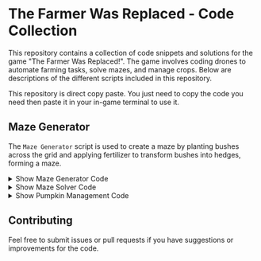 # The Farmer Was Replaced - Code Collection

This repository contains a collection of code snippets and solutions for the game "The Farmer Was Replaced!". The game involves coding drones to automate farming tasks, solve mazes, and manage crops. Below are descriptions of the different scripts included in this repository.

This repository is direct copy paste. You just need to copy the code you need then paste it in your in-game terminal to use it.

## Maze Generator

The `Maze Generator` script is used to create a maze by planting bushes across the grid and applying fertilizer to transform bushes into hedges, forming a maze.

<details>
  <summary>Show Maze Generator Code</summary>

```python
def plant_bushes_across_grid():
    world_size = get_world_size()
    for i in range(world_size):
        for j in range(world_size):
            move_to(i, j)
            if get_entity_type() != Entities.Bush:
                plant(Entities.Bush)

def apply_fertilizer_to_bushes():
    world_size = get_world_size()
    for i in range(world_size):
        for j in range(world_size):
            move_to(i, j)
            if get_entity_type() == Entities.Bush:
                if num_items(Items.Fertilizer) == 0:
                    trade(Items.Fertilizer)
                use_item(Items.Fertilizer)
                if get_entity_type() == Entities.Hedge:
                    quick_print("Maze created!")
                    return True
                else:
                    harvest()
    return False

def execute():
    plant_bushes_across_grid()
    maze_created = apply_fertilizer_to_bushes()
    if not maze_created:
        quick_print("No maze was created. Try again.")

# Start the process
execute()
```
</details>

<details>
    <summary>Show Maze Solver Code</summary>
## Maze Solver
The `Maze Solver` script is designed to navigate and solve a generated maze. It can handle various conditions, including finding treasure and avoiding obstacles.

```python
def startMaze():
    clear()
    plant(Entities.Bush)
    while not is_over(Entities.Hedge) and not is_over(Entities.Treasure):
        useFertilizer()
    solveMaze()

def solveMaze():
    facing = 0
    directions = [North, East, South, West]

    while get_entity_type() != Entities.Treasure:
        x = get_pos_x()
        y = get_pos_y()

        move(directions[facing % 4])

        facing += 1
        if x == get_pos_x() and y == get_pos_y():
            facing += 2

    harvest()

def findTreasure():
    # Logic to find the treasure within the maze
    pass

# Main Loop: Generate, Solve, Repeat
while True:
    plant_bushes_across_grid()
    maze_created = apply_fertilizer_to_bushes()
    if maze_created:
        quick_print("Maze generated! Starting solver...")
        solveMaze()
        quick_print("Maze solved! Generating new maze...")
    else:
        quick_print("No maze was created. Trying again.")
```
</details>

<details>
    <summary>Show Pumpkin Management Code</summary>
## Pumpkin Management
The Pumpkin Management script automates the process of planting, maintaining, and harvesting pumpkins. It uses drones to monitor the field and take action as needed.

```python
from utils import move_to, move_back_direction, water_soil

def plant_pumpkin():
    if num_items(Items.Pumpkin_Seed) == 0:
        trade(Items.Pumpkin_Seed)
    if get_ground_type() == Grounds.Turf:
        till()
    if get_ground_type() == Grounds.Soil:
        water_soil()
    plant(Entities.Pumpkin)

def check_and_plant_pumpkin(tracked_positions):
    world_size = get_world_size()
    for i in range(world_size):
        for j in range(world_size):
            move_to(i, j)
            entity_type = get_entity_type()
            if entity_type != Entities.Pumpkin and entity_type != Entities.Treasure:
                plant_pumpkin()
                tracked_positions.append((i, j))

def replant_pumpkins(tracked_positions):
    new_tracked_positions = []
    for position in tracked_positions:
        i, j = position
        move_to(i, j)
        if get_entity_type() != Entities.Pumpkin:
            plant_pumpkin()
            new_tracked_positions.append((i, j))
    return new_tracked_positions

def is_field_filled_with_pumpkins():
    world_size = get_world_size()
    for i in range(world_size):
        for j in range(world_size):
            move_to(i, j)
            if get_entity_type() != Entities.Pumpkin:
                return False
    return True

def manage_pumpkin_field():
    tracked_positions = []
    check_and_plant_pumpkin(tracked_positions)
    quick_print("Initial planting complete.")
    quick_print("Tracking positions of replanted pumpkins.")

    while tracked_positions:
        tracked_positions = replant_pumpkins(tracked_positions)
        quick_print("Replanted pumpkins where necessary.")
        quick_print("Remaining positions to check:")
        quick_print(len(tracked_positions))
        # Optionally, you might want to wait for some time before checking again
        # This is to allow the pumpkins to grow and potentially die if you want to replant in waves
        # sleep(60)  # Example: wait for 60 seconds

# Start the infinite loop
while True:
    manage_pumpkin_field()

    # Harvesting once the field is filled with pumpkins
    if is_field_filled_with_pumpkins():
        quick_print("Field filled with pumpkins. Harvesting!")
        move_to(0, 0)  # Move to a known location to start harvesting
        if can_harvest():
            harvest()
    
    quick_print("Restarting the process...")

def move_to(x, y):
    while get_pos_x() != x or get_pos_y() != y:
        current_x = get_pos_x()
        current_y = get_pos_y()
        moved = False
        if current_x < x and move(East):
            moved = True
        elif current_x > x and move(West):
            moved = True
        elif current_y < y and move(North):
            moved = True
        elif current_y > y and move(South):
            moved = True
        
        # If no move was successful, break to avoid getting stuck
        if not moved:
            return False
    return True

def move_back_direction(direction):
    if direction == North:
        move(South)
    elif direction == South:
        move(North)
    elif direction == East:
        move(West)
    elif direction == West:
        move(East)

def move_back_position(original_position):
    current_x = get_pos_x()
    current_y = get_pos_y()
    original_x = original_position[0]
    original_y = original_position[1]

    if current_x < original_x:
        move(East)
    elif current_x > original_x:
        move(West)
    elif current_y < original_y:
        move(North)
    elif current_y > original_y:
        move(South)

def water_soil():
    # Constants
    TARGET_WATER_LEVEL = 0.5  # Adjusted to be more conservative
    TANK_CAPACITY = 0.25
    MIN_WATER_LEVEL = 0.2  # Water if below this level

    water_level = get_water()
    if water_level < MIN_WATER_LEVEL:
        needed_water = TARGET_WATER_LEVEL - water_level
        tanks_needed = needed_water / TANK_CAPACITY
        # Use tanks only up to a certain limit to conserve resources
        max_tanks_to_use = 5  # Adjust as necessary to balance water usage
        tanks_used = 0
        while tanks_used < tanks_needed and tanks_used < max_tanks_to_use:
            if num_items(Items.Water_Tank) > 0:
                use_item(Items.Water_Tank)
                tanks_used += 1
            else:
                break
    if num_items(Items.Empty_Tank) + num_items(Items.Water_Tank) < 100:
        trade(Items.Empty_Tank)
```
</details>

## Contributing
Feel free to submit issues or pull requests if you have suggestions or improvements for the code.
